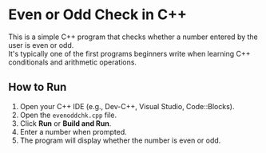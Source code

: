 # Even or Odd Check in C++

This is a simple C++ program that checks whether a number entered by the user is even or odd.  
It's typically one of the first programs beginners write when learning C++ conditionals and arithmetic operations.

## How to Run

1. Open your C++ IDE (e.g., Dev-C++, Visual Studio, Code::Blocks).
2. Open the `evenoddchk.cpp` file.
3. Click **Run** or **Build and Run**.
4. Enter a number when prompted.
5. The program will display whether the number is even or odd.
